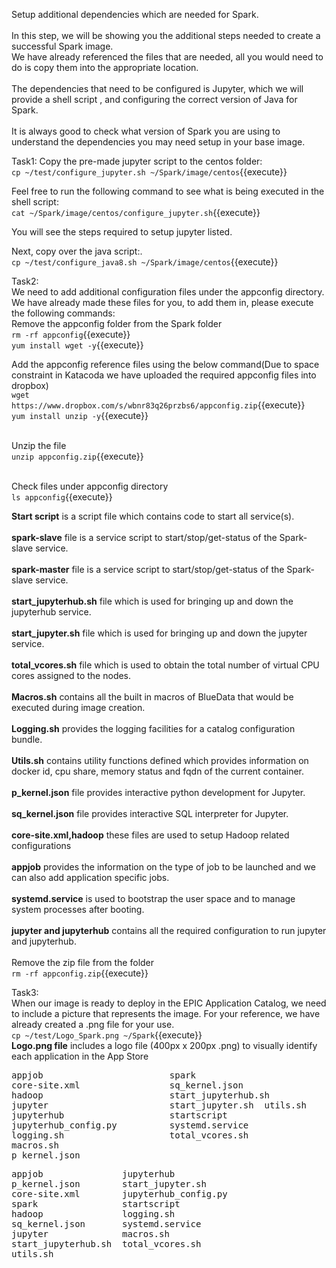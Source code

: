 Setup additional dependencies which are needed for Spark.
<br>
<br>
In this step, we will be showing you the additional steps needed to create a successful Spark image.<br> 
We have already referenced the files that are needed, all you would need to do is copy them into the appropriate location. <br>
<br>The dependencies that need to be configured is Jupyter, which we will provide a shell script , and configuring the correct version of Java for Spark. <br>
<br>It is always good to check what version of Spark you are using to understand the dependencies you may need setup in your base image.


Task1:
Copy the pre-made jupyter script to the centos folder:<br>
`cp ~/test/configure_jupyter.sh ~/Spark/image/centos`{{execute}}

Feel free to run the following command to see what is being executed in the shell script:<br>
`cat ~/Spark/image/centos/configure_jupyter.sh`{{execute}}

You will see the steps required to setup jupyter listed.

Next, copy over the java script:.<br>
`cp ~/test/configure_java8.sh ~/Spark/image/centos`{{execute}}

Task2: 
<br>We need to add additional configuration files under the appconfig directory. We have already made these files for you, to add them in, please execute the following commands:
<br>Remove the appconfig folder from the Spark folder<br>
`rm -rf appconfig`{{execute}}
<br>`yum install wget -y`{{execute}}

Add the appconfig reference files using the below command(Due to space constraint in Katacoda we have uploaded the required appconfig files into dropbox)<br>
`wget https://www.dropbox.com/s/wbnr83q26przbs6/appconfig.zip`{{execute}}
<br>`yum install unzip -y`{{execute}}

<br>Unzip the file<br>
`unzip appconfig.zip`{{execute}}

<br>Check files under appconfig directory
<br>`ls appconfig`{{execute}}

<b>Start script</b> is a script file which contains code to start all service(s).
<br>
<br><b>spark-slave</b> file is a service script to start/stop/get-status of the Spark-slave service.
<br>
<br><b>spark-master</b> file is a service script to start/stop/get-status of the Spark-slave service.
<br>
<br><b>start_jupyterhub.sh</b> file which is used for bringing up and down the jupyterhub service.
<br>
<br><b>start_jupyter.sh</b> file which is used for bringing up and down the jupyter service.
<br>
<br><b> total_vcores.sh</b> file which is used to obtain the total number of virtual CPU cores assigned to the nodes.
<br>
<br><b>Macros.sh</b> contains all the built in macros of BlueData that would be executed during image creation.
<br>
<br><b>Logging.sh</b> provides the logging facilities for a catalog configuration bundle. 
<br>
<br><b>Utils.sh</b> contains utility functions defined which provides information on docker id, cpu share, memory status and fqdn of the current container.
<br>
<br><b>p_kernel.json</b> file provides interactive python development for Jupyter.
<br>
<br><b> sq_kernel.json</b> file provides interactive SQL interpreter for Jupyter.
<br>
<br><b>core-site.xml,hadoop</b> these files are used to setup Hadoop related configurations
<br>
<br><b>appjob</b> provides the information on the type of job to be launched and we can also add application specific jobs.
<br>
<br><b>systemd.service</b> is used to bootstrap the user space and to manage system processes after booting.
<br>
<br><b>jupyter and jupyterhub</b> contains all the required configuration to run jupyter and jupyterhub.
<br>
<br>Remove the zip file from the folder
<br>`rm -rf appconfig.zip`{{execute}}

Task3:
<br>When our image is ready to deploy in the EPIC Application Catalog, we need to include a picture that represents the image. For your reference, we have already created a .png file for your use.
<br>`cp ~/test/Logo_Spark.png ~/Spark`{{execute}}<br>
<b>Logo.png file</b> includes a logo file (400px x 200px .png) to visually identify each application in the App Store

<pre>
appjob                        spark                
core-site.xml                 sq_kernel.json
hadoop                        start_jupyterhub.sh
jupyter                       start_jupyter.sh  utils.sh
jupyterhub                    startscript
jupyterhub_config.py          systemd.service
logging.sh                    total_vcores.sh 
macros.sh 
p_kernel.json
</pre>

<pre>
appjob               jupyterhub            
p_kernel.json        start_jupyter.sh  
core-site.xml        jupyterhub_config.py  
spark                startscript
hadoop               logging.sh            
sq_kernel.json       systemd.service
jupyter              macros.sh             
start_jupyterhub.sh  total_vcores.sh
utils.sh
</pre>


